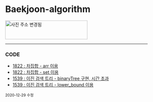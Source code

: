 # Baekjoon-algorithm
<!DOCTYPE html>
<html>
  <head>
<!--     <style>
      .footer{
        text-align:right;
        float:right;
      }
    </style> -->
  </head>
  <body>
    <a href="https://www.acmicpc.net/" target="_blank">
      <img src="https://d2gd6pc034wcta.cloudfront.net/images/logo@2x.png" width="261.99" height="60" alt="사진 주소 변경됨" >
    </a>
    <hr align="left" width="90%">
    <h3>CODE</h3>
    <p>
      <div id="content" style="text-decoration:none;">
      <ul style="list-style-type:disc">
      <li>
      <a href="https://github.com/kkj041찾9/Baekjoon-algorithm/blob/master/darr.cpp">
        1822 : 차집합 - arr 이용</a><br></li>
      <li>
      <a href="https://github.com/kkj0419/Baekjoon-algorithm/blob/master/dset.cpp">
        1822 : 차집합 - set 이용</a><br></li>
      <li>
      <a href="https://github.com/kkj0419/Baekjoon-algorithm/blob/master/binaryTree.cpp">
        1539 : 이진 검색 트리 - binaryTree 구현, 시간 초과 </a><br></li>
      <li>
      <a href="https://github.com/kkj0419/Baekjoon-algorithm/blob/master/setlevel.cpp">
        1539 : 이진 검색 트리 - lower_bound 이용</a><br></li>
    </ul>
    </div>
    </p>
  <p>
  <footer class="footer"><small>2020-12-29 수정</small><footer>
  </p>
  </body>
  </html>
